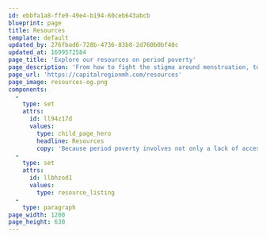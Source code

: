 ```yaml
---
id: ebbfa1a8-ffe9-49e4-b194-60ceb643abcb
blueprint: page
title: Resources
template: default
updated_by: 276fbad6-728b-4736-83b8-2d760b0bf40c
updated_at: 1699572584
page_title: 'Explore our resources on period poverty'
page_description: 'From how to fight the stigma around menstruation, to actual policy initiatives, we’ve compiled a collection of resource about period poverty, and how it affects your community.'
page_url: 'https://capitalregionmh.com/resources'
page_image: resources-og.png
components:
  -
    type: set
    attrs:
      id: ll94z17d
      values:
        type: child_page_hero
        headline: Resources
        copy: 'Because period poverty involves not only a lack of access to menstrual products, but also to menstrual education, we incorporate educational programming to inform individuals on how to safely maneuver menstruation. This page has a bunch of resource you can explore to learn more.'
  -
    type: set
    attrs:
      id: llbhzod1
      values:
        type: resource_listing
  -
    type: paragraph
page_width: 1200
page_height: 630
---
```

